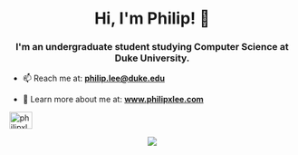<h1 align="center">Hi, I'm Philip! 👋 </h1>
<h3 align="center">I'm an undergraduate student studying Computer Science at Duke University.</h3>


- 📫 Reach me at: **philip.lee@duke.edu**

- 📄 Learn more about me at: **www.philipxlee.com**
  
<p align="left">
<a href="https://www.linkedin.com/in/philipxlee/" target="blank"><img align="center" src="https://raw.githubusercontent.com/rahuldkjain/github-profile-readme-generator/master/src/images/icons/Social/linked-in-alt.svg" alt="philipxlee" height="30" width="40" /></a>
</p>


<div align="center">
  <img src="https://github-readme-stats.vercel.app/api/top-langs/?username=philipxlee&layout=compact&langs_count=10&border_radius=20&bg_color=0,754728,366673&title_color=FFFFFF&text_color=FFFFFF&hide_border=true"/>
</div>

<br>
